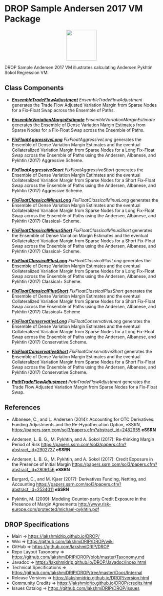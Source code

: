 # DROP Sample Andersen 2017 VM Package

<p align="center"><img src="https://github.com/lakshmiDRIP/DROP/blob/master/DRIP_Logo.gif?raw=true" width="100"></p>

DROP Sample Andersen 2017 VM illustrates calculating Andersen Pykhtin Sokol Regression VM.


## Class Components

 * [***EnsembleTradeFlowAdjustment***](https://github.com/lakshmiDRIP/DROP/tree/master/src/main/java/org/drip/sample/andersen2017vm/EnsembleTradeFlowAdjustment.java)
 <i>EnsembleTradeFlowAdjustment</i> generates the Trade Flow Adjusted Variation Margin from Sparse Nodes for
 a Fix-Float Swap across the Ensemble of Paths.

 * [***EnsembleVariationMarginEstimate***](https://github.com/lakshmiDRIP/DROP/tree/master/src/main/java/org/drip/sample/andersen2017vm/EnsembleVariationMarginEstimate.java)
 <i>EnsembleVariationMarginEstimate</i> generates the Ensemble of Dense Variation Margin Estimates from
 Sparse Nodes for a Fix-Float Swap across the Ensemble of Paths.

 * [***FixFloatAggressiveLong***](https://github.com/lakshmiDRIP/DROP/tree/master/src/main/java/org/drip/sample/andersen2017vm/FixFloatAggressiveLong.java)
 <i>FixFloatAggressiveLong</i> generates the Ensemble of Dense Variation Margin Estimates and the eventual
 Collateralized Variation Margin from Sparse Nodes for a Long Fix-Float Swap across the Ensemble of Paths
 using the Andersen, Albanese, and Pykhtin (2017) Aggressive Scheme.

 * [***FixFloatAggressiveShort***](https://github.com/lakshmiDRIP/DROP/tree/master/src/main/java/org/drip/sample/andersen2017vm/FixFloatAggressiveShort.java)
 <i>FixFloatAggressiveShort</i> generates the Ensemble of Dense Variation Margin Estimates and the eventual
 Collateralized Variation Margin from Sparse Nodes for a Short Fix-Float Swap across the Ensemble of Paths
 using the Andersen, Albanese, and Pykhtin (2017) Aggressive Scheme.

 * [***FixFloatClassicalMinusLong***](https://github.com/lakshmiDRIP/DROP/tree/master/src/main/java/org/drip/sample/andersen2017vm/FixFloatClassicalMinusLong.java)
 <i>FixFloatClassicalMinusLong</i> generates the Ensemble of Dense Variation Margin Estimates and the
 eventual Collateralized Variation Margin from Sparse Nodes for a Long Fix-Float Swap across the Ensemble of
 Paths using the Andersen, Albanese, and Pykhtin (2017) Classical- Scheme.

 * [***FixFloatClassicalMinusShort***](https://github.com/lakshmiDRIP/DROP/tree/master/src/main/java/org/drip/sample/andersen2017vm/FixFloatClassicalMinusShort.java)
 <i>FixFloatClassicalMinusShort</i> generates the Ensemble of Dense Variation Margin Estimates and the
 eventual Collateralized Variation Margin from Sparse Nodes for a Short Fix-Float Swap across the Ensemble of
 Paths using the Andersen, Albanese, and Pykhtin (2017) Classical- Scheme.

 * [***FixFloatClassicalPlusLong***](https://github.com/lakshmiDRIP/DROP/tree/master/src/main/java/org/drip/sample/andersen2017vm/FixFloatClassicalPlusLong.java)
 <i>FixFloatClassicalPlusLong</i> generates the Ensemble of Dense Variation Margin Estimates and the eventual
 Collateralized Variation Margin from Sparse Nodes for a Long Fix-Float Swap across the Ensemble of Paths
 using the Andersen, Albanese, and Pykhtin (2017) Classical+ Scheme.
 
 * [***FixFloatClassicalPlusShort***](https://github.com/lakshmiDRIP/DROP/tree/master/src/main/java/org/drip/sample/andersen2017vm/FixFloatClassicalPlusShort.java)
 <i>FixFloatClassicalPlusShort</i> generates the Ensemble of Dense Variation Margin Estimates and the
 eventual Collateralized Variation Margin from Sparse Nodes for a Short Fix-Float Swap across the Ensemble of
 Paths using the Andersen, Albanese, and Pykhtin (2017) Classical+ Scheme

 * [***FixFloatConservativeLong***](https://github.com/lakshmiDRIP/DROP/tree/master/src/main/java/org/drip/sample/andersen2017vm/FixFloatConservativeLong.java)
 <i>FixFloatConservativeLong</i> generates the Ensemble of Dense Variation Margin Estimates and the eventual
 Collateralized Variation Margin from Sparse Nodes for a Long Fix-Float Swap across the Ensemble of Paths
 using the Andersen, Albanese, and Pykhtin (2017) Conservative Scheme.

 * [***FixFloatConservativeShort***](https://github.com/lakshmiDRIP/DROP/tree/master/src/main/java/org/drip/sample/andersen2017vm/FixFloatConservativeShort.java)
 <i>FixFloatConservativeShort</i> generates the Ensemble of Dense Variation Margin Estimates and the eventual
 Collateralized Variation Margin from Sparse Nodes for a Short Fix-Float Swap across the Ensemble of Paths
 using the Andersen, Albanese, and Pykhtin (2017) Conservative Scheme.

 * [***PathTradeFlowAdjustment***](https://github.com/lakshmiDRIP/DROP/tree/master/src/main/java/org/drip/sample/andersen2017vm/PathTradeFlowAdjustment.java)
 <i>PathTradeFlowAdjustment</i> generates the Trade Flow Adjusted Variation Margin from Sparse Nodes for a
 Fix-Float Swap.


## References

 * Albanese, C., and L. Andersen (2014): Accounting for OTC Derivatives: Funding Adjustments and the
 Re-Hypothecation Option, eSSRN, https://papers.ssrn.com/sol3/papers.cfm?abstract_id=2482955 <b>eSSRN</b>

 * Andersen, L. B. G., M. Pykhtin, and A. Sokol (2017): Re-thinking Margin Period of Risk
 https://papers.ssrn.com/sol3/papers.cfm?abstract_id=2902737 <b>eSSRN</b>

 * Andersen, L. B. G., M. Pykhtin, and A. Sokol (2017): Credit Exposure in the Presence of Initial Margin
 https://papers.ssrn.com/sol3/papers.cfm?abstract_id=2806156 <b>eSSRN</b>

 * Burgard, C., and M. Kjaer (2017): Derivatives Funding, Netting, and Accounting
 https://papers.ssrn.com/sol3/papers.cfm?abstract_id=2534011 <b>eSSRN</b>

 * Pykhtin, M. (2009): Modeling Counter-party Credit Exposure in the Presence of Margin Agreements
 http://www.risk-europe.com/protected/michael-pykhtin.pdf


## DROP Specifications

 * Main                     => https://lakshmidrip.github.io/DROP/
 * Wiki                     => https://github.com/lakshmiDRIP/DROP/wiki
 * GitHub                   => https://github.com/lakshmiDRIP/DROP
 * Repo Layout Taxonomy     => https://github.com/lakshmiDRIP/DROP/blob/master/Taxonomy.md
 * Javadoc                  => https://lakshmidrip.github.io/DROP/Javadoc/index.html
 * Technical Specifications => https://github.com/lakshmiDRIP/DROP/tree/master/Docs/Internal
 * Release Versions         => https://lakshmidrip.github.io/DROP/version.html
 * Community Credits        => https://lakshmidrip.github.io/DROP/credits.html
 * Issues Catalog           => https://github.com/lakshmiDRIP/DROP/issues
